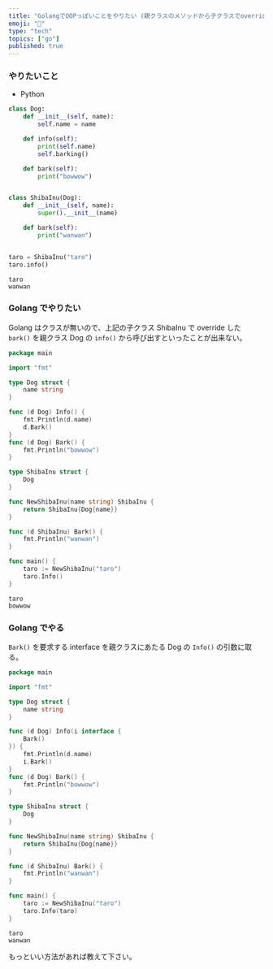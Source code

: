 ```yaml
---
title: "GolangでOOPっぽいことをやりたい (親クラスのメソッドから子クラスでoverrideしたメソッドを参照)"
emoji: "📝"
type: "tech"
topics: ["go"]
published: true
---
```


### やりたいこと

* Python

```python
class Dog:
    def __init__(self, name):
        self.name = name

    def info(self):
        print(self.name)
        self.barking()

    def bark(self):
        print("bowwow")


class ShibaInu(Dog):
    def __init__(self, name):
        super().__init__(name)

    def bark(self):
        print("wanwan")


taro = ShibaInu("taro")
taro.info()
```

```
taro
wanwan
```

### Golang でやりたい

Golang はクラスが無いので、上記の子クラス ShibaInu で override した `bark()` を親クラス Dog の `info()` から呼び出すといったことが出来ない。

```go
package main

import "fmt"

type Dog struct {
	name string
}

func (d Dog) Info() {
	fmt.Println(d.name)
	d.Bark()
}
func (d Dog) Bark() {
	fmt.Println("bowwow")
}

type ShibaInu struct {
	Dog
}

func NewShibaInu(name string) ShibaInu {
	return ShibaInu{Dog{name}}
}

func (d ShibaInu) Bark() {
	fmt.Println("wanwan")
}

func main() {
	taro := NewShibaInu("taro")
	taro.Info()
}
```

```
taro
bowwow
```

### Golang でやる

`Bark()` を要求する interface を親クラスにあたる Dog の `Info()` の引数に取る。

```go
package main

import "fmt"

type Dog struct {
	name string
}

func (d Dog) Info(i interface {
	Bark()
}) {
	fmt.Println(d.name)
	i.Bark()
}
func (d Dog) Bark() {
	fmt.Println("bowwow")
}

type ShibaInu struct {
	Dog
}

func NewShibaInu(name string) ShibaInu {
	return ShibaInu{Dog{name}}
}

func (d ShibaInu) Bark() {
	fmt.Println("wanwan")
}

func main() {
	taro := NewShibaInu("taro")
	taro.Info(taro)
}
```

```
taro
wanwan
```

もっといい方法があれば教えて下さい。
